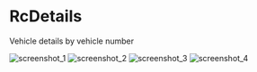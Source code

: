 # RcDetails
Vehicle details by vehicle number

![screenshot_1](https://user-images.githubusercontent.com/97426451/155075921-425962cc-1e29-4a81-bb81-4e278ee85299.png)
![screenshot_2](https://user-images.githubusercontent.com/97426451/155075928-194ba073-402b-4652-8498-cb122a318de2.png)
![screenshot_3](https://user-images.githubusercontent.com/97426451/155075938-687136f9-b287-4d49-b06d-21b6d8fe5b70.png)
![screenshot_4](https://user-images.githubusercontent.com/97426451/155075942-9f26328d-1068-458b-aca3-94f12df6e517.png)
